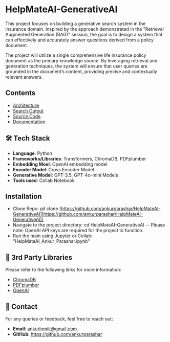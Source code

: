 # HelpMateAI-GenerativeAI

This project focuses on building a generative search system in the insurance domain. Inspired by the approach demonstrated in the "Retrieval Augmented Generation (RAG)" session, the goal is to design a system that can effectively and accurately answer questions derived from a policy document.

The project will utilize a single comprehensive life insurance policy document as the primary knowledge source. By leveraging retrieval and generation techniques, the system will ensure that user queries are grounded in the document’s content, providing precise and contextually relevant answers.

## Contents
- [Architecture](https://github.com/ankurparashar/HelpMateAI-GenerativeAI/blob/main/architecture.png)
- [Search Output](https://github.com/ankurparashar/HelpMateAI-GenerativeAI/tree/main/SearchOutput)
- [Source Code](https://github.com/ankurparashar/HelpMateAI-GenerativeAI/blob/main/HelpMateAI_Ankur_Parashar.ipynb)
- [Documentation](https://github.com/ankurparashar/HelpMateAI-GenerativeAI/blob/main/HelpMateAI_Documentation.pdf)

## 🛠️ Tech Stack
- **Language**: Python
- **Frameworks/Libraries**: Transformers, ChromaDB, PDFplumber
- **Embedding Moel**: OpenAI embedding model
- **Encoder Model**: Cross Encoder Model
- **Generative Model**: GPT-3.5, GPT-4o-mini Models
- **Tools used**: Collab Notebook

## Installation
- Clone Repo: git clone [https://github.com/ankurparashar/HelpMateAI-GenerativeAI](https://github.com/ankurparashar/HelpMateAI-GenerativeAI)]
- Navigate to the project directory: cd HelpMateAI-GenerativeAI
   -- Please note: OpenAI API keys are required for the project to function.
- Run the main using Jupyter or Collab: "HelpMateAI_Ankur_Parashar.ipynb"

## 📖 3rd Party Libraries
Please refer to the following links for more information:
- [ChromaDB](https://docs.trychroma.com/)
- [PDFplumber](https://pypi.org/project/pdfplumber/0.1.2/)
- [OpenAI](https://platform.openai.com/docs/)

## 💬 Contact
For any queries or feedback, feel free to reach out:

- **Email**: ankurlnmiit@gmail.com
- **GitHub**: https://github.com/ankurparashar
